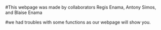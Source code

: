 #This webpage was made by collaborators Regis Enama, Antony Simos, and Blaise Enama 


#we had troubles with some functions as our webpage will show you. 
